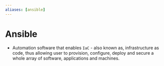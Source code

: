 ```yaml
---
aliases: [ansible]
---
```


# Ansible

- Automation software that enables `IaC` - also known as, infrastructure as code, thus allowing user to provision, configure, deploy and secure a whole array of software, applications and machines.
